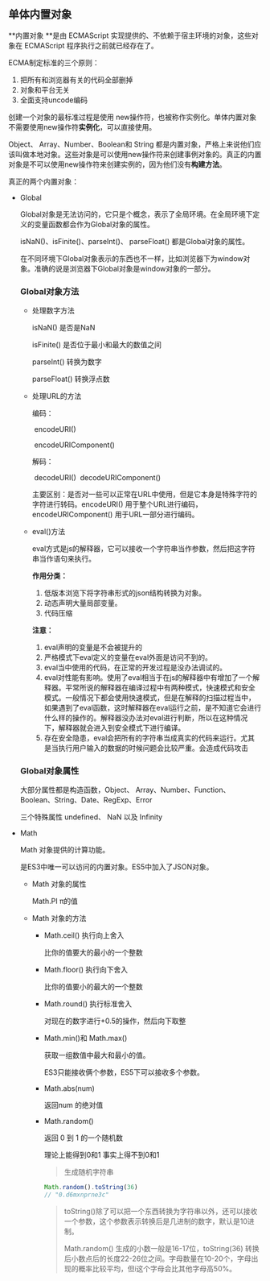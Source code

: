 ## 单体内置对象

**内置对象 **是由 ECMAScript 实现提供的、不依赖于宿主环境的对象，这些对象在 ECMAScript 程序执行之前就已经存在了。

ECMA制定标准的三个原则：

1. 把所有和浏览器有关的代码全部删掉
2. 对象和平台无关
3. 全面支持uncode编码

创建一个对象的最标准过程是使用 new操作符，也被称作实例化。单体内置对象不需要使用new操作符**实例化**，可以直接使用。

Object、 Array、Number、Boolean和 String 都是内置对象，严格上来说他们应该叫做本地对象。这些对象是可以使用new操作符来创建事例对象的。真正的内置对象是不可以使用new操作符来创建实例的，因为他们没有**构建方法**。

真正的两个内置对象：

* Global

  Global对象是无法访问的，它只是个概念，表示了全局环境。在全局环境下定义的变量函数都会作为Global对象的属性。

   isNaN()、isFinite()、parseInt()、 parseFloat() 都是Global对象的属性。

  在不同环境下Global对象表示的东西也不一样，比如浏览器下为window对象。准确的说是浏览器下Global对象是window对象的一部分。

  ### Global对象方法

  * 处理数字方法

    isNaN()    是否是NaN

    isFinite()  是否位于最小和最大的数值之间

    parseInt()  转换为数字

    parseFloat()   转换浮点数

  * 处理URL的方法

    编码：

    ​	encodeURI()  

    ​	encodeURIComponent()

    解码：

    ​	decodeURI() 
    ​	decodeURIComponent()

    主要区别：是否对一些可以正常在URL中使用，但是它本身是特殊字符的字符进行转码。encodeURI()  用于整个URL进行编码，encodeURIComponent() 用于URL一部分进行编码。

  * eval()方法

    eval方式是js的解释器，它可以接收一个字符串当作参数，然后把这字符串当作语句来执行。

    **作用分类：**

    1. 低版本浏览下将字符串形式的json结构转换为对象。
    2. 动态声明大量局部变量。
    3. 代码压缩

    **注意：**

    1. eval声明的变量是不会被提升的
    2. 严格模式下eval定义的变量在eval外面是访问不到的。
    3. eval当中使用的代码，在正常的开发过程是没办法调试的。
    4. eval对性能有影响。使用了eval相当于在js的解释器中有增加了一个解释器。平常所说的解释器在编译过程中有两种模式，快速模式和安全模式。一般情况下都会使用快速模式，但是在解释的扫描过程当中，如果遇到了eval函数，这时解释器在eval运行之前，是不知道它会进行什么样的操作的。解释器没办法对eval进行判断，所以在这种情况下，解释器就会进入到安全模式下进行编译。
    5. 存在安全隐患，eval会把所有的字符串当成真实的代码来运行。尤其是当执行用户输入的数据的时候问题会比较严重。会造成代码攻击

  ### Global对象属性

  大部分属性都是构造函数，Object、 Array、Number、Function、Boolean、String、Date、RegExp、Error

  三个特殊属性 undefined、 NaN 以及 Infinity 


* Math

   Math 对象提供的计算功能。

  是ES3中唯一可以访问的内置对象。ES5中加入了JSON对象。

  * Math 对象的属性

    Math.PI   π的值

  * Math  对象的方法

    * Math.ceil() 执行向上舍入

      比你的值要大的最小的一个整数

    * Math.floor() 执行向下舍入

      比你的值要小的最大的一个整数

    * Math.round() 执行标准舍入

      对现在的数字进行+0.5的操作，然后向下取整

    * Math.min()和 Math.max()

      获取一组数值中最大和最小的值。

      ES3只能接收俩个参数，ES5下可以接收多个参数。

    * Math.abs(num)

      返回num 的绝对值

    * Math.random()

      返回 0 到 1 的一个随机数

      理论上能得到0和1 事实上得不到0和1

      > 生成随机字符串

      ```js
      Math.random().toString(36) 
      // "0.d6mxnprne3c"
      ```

      > toString()除了可以把一个东西转换为字符串以外，还可以接收一个参数，这个参数表示转换后是几进制的数字，默认是10进制。
      >
      > Math.random() 生成的小数一般是16-17位，toString(36) 转换后小数点后的长度22-26位之间。字母数量在10-20个，字母出现的概率比较平均，但i这个字母会比其他字母高50%。